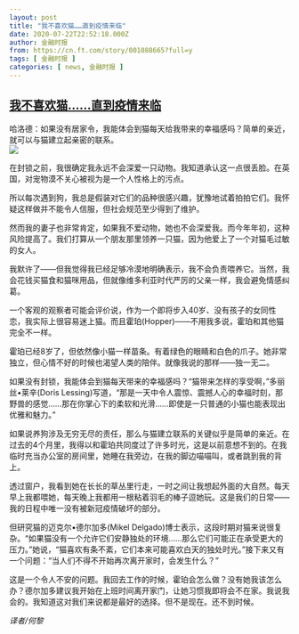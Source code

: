 ```yaml
---
layout: post
title: "我不喜欢猫……直到疫情来临"
date: 2020-07-22T22:52:18.000Z
author: 金融时报
from: https://cn.ft.com/story/001088665?full=y
tags: [ 金融时报 ]
categories: [ news, 金融时报 ]
---
```

<!--1595458338000-->
[我不喜欢猫……直到疫情来临](https://cn.ft.com/story/001088665?full=y)
------

<div>
<div></div><div class="story-lead">哈洛德：如果没有居家令，我能体会到猫每天给我带来的幸福感吗？简单的亲近，就可以与猫建立起亲密的联系。</div><div class=" story-image image"><img src="https://thumbor.ftacademy.cn/unsafe/1340x754/https://thumbor.ftacademy.cn/unsafe/picture/8/000097828_piclink.jpg"></div><div class="story-body"><div id="story-body-container"><p>在封锁之前，我很确定我永远不会深爱一只动物。我知道承认这一点很丢脸。在英国，对宠物漠不关心被视为是一个人性格上的污点。</p><p>所以每次遇到狗，我总是假装对它们的品种很感兴趣，犹豫地试着拍拍它们。我怀疑这样做并不能令人信服，但社会规范至少得到了维护。</p><p>然而我的妻子也非常肯定，如果我不爱动物，她也不会深爱我。而今年年初，这种风险提高了。我们打算从一个朋友那里领养一只猫，因为他爱上了一个对猫毛过敏的女人。</p><p>我默许了——但我觉得我已经足够冷漠地明确表示，我不会负责喂养它。当然，我会花钱买猫食和猫咪用品，但就像维多利亚时代严厉的父亲一样，我会避免情感纠葛。</p><div  data-o-ads-name="mpu-middle1" class="o-ads in-article-advert" data-o-ads-formats-default="false"  data-o-ads-formats-small="FtcMobileMpu"  data-o-ads-formats-medium="FtcMpu" data-o-ads-formats-large="FtcMpu" data-o-ads-formats-extra="FtcMpu" data-o-ads-targeting="cnpos=middle1;" data-cy='[{"devices":["PC","iPhoneWeb","AndroidWeb","iPhoneApp","AndroidApp"],"pattern":"MPU","position":"Middle1","container":"mpuInStory"}]'></div><p>一个客观的观察者可能会评价说，作为一个即将步入40岁、没有孩子的女同性恋，我实际上很容易迷上猫。而且霍珀(Hopper)——不用我多说，霍珀和其他猫完全不一样。</p><p>霍珀已经8岁了，但依然像小猫一样苗条。有着绿色的眼睛和白色的爪子。她非常独立，但心情不好的时候也渴望人类的陪伴。就像我说的那样——独一无二。</p><p>如果没有封锁，我能体会到猫每天带来的幸福感吗？“猫带来怎样的享受啊，”多丽丝•莱辛(Doris Lessing)写道，“那是一天中令人震惊、震撼人心的幸福时刻，那野兽的感觉……那在你掌心下的柔软和光滑……即使是一只普通的小猫也能表现出优雅和魅力。”</p><p>如果说养狗涉及无穷无尽的责任，那么与猫建立联系的关键似乎是简单的亲近。在过去的4个月里，我得以和霍珀共同度过了许多时光，这是以前意想不到的。在我临时充当办公室的房间里，她睡在我旁边，在我的脚边喵喵叫，或者跳到我的背上。</p><p>透过窗户，我看到她在长长的草丛里行走，一时之间让我想起外面的大自然。每天早上我都喂她，每天晚上我都用一根粘着羽毛的棒子逗她玩。这是我们的日常——我的日程中唯一没有被新冠疫情破坏的部分。</p><p>但研究猫的迈克尔•德尔加多(Mikel Delgado)博士表示，这段时期对猫来说很复杂。“如果猫没有一个允许它们安静独处的环境……那么它们可能正在承受更大的压力。”她说，“猫喜欢有条不紊，它们本来可能喜欢白天的独处时光。”接下来又有一个问题：“当人们不得不开始再次离开家时，会发生什么？”</p><div data-o-ads-name="mpu-middle2" class="o-ads in-article-advert" data-o-ads-formats-default="false"  data-o-ads-formats-small="FtcMobileMpu"  data-o-ads-formats-medium="false" data-o-ads-formats-large="false" data-o-ads-formats-extra="false" data-o-ads-targeting="cnpos=middle2;" data-cy='[{"devices":["iPhoneWeb","AndroidWeb","iPhoneApp","AndroidApp"],"pattern":"MPU","position":"Middle2","container":"mpuInStory"}]'></div><p>这是一个令人不安的问题。我回去工作的时候，霍珀会怎么做？没有她我该怎么办？德尔加多建议我开始在上班时间离开家门，让她习惯我即将会不在家。我说我会的。我知道这对我们来说都是最好的选择。但不是现在。还不到时候。</p><p><i>译者/何黎</i></p></div><div class="clearfloat"></div></div>
</div>
